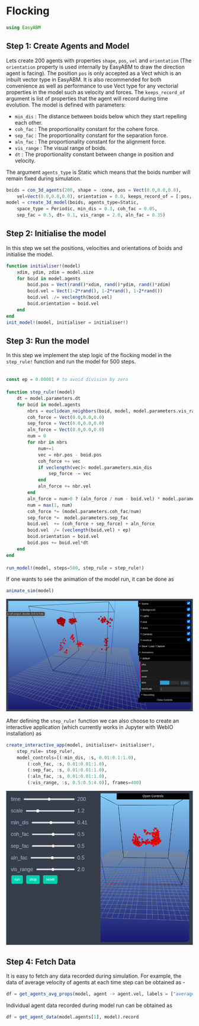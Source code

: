 # Flocking

```julia
using EasyABM
```

## Step 1: Create Agents and Model

Lets create 200 agents with properties `shape`, `pos`, `vel` and `orientation` (The `orientation` property is used internally by EasyABM to draw the direction agent is facing). The position `pos` is only accepted as a Vect which is an inbuilt vector type in EasyABM. It is also recommended for both convenience as well as performance to use Vect type for any vectorial properties in the model such as velocity and forces. The `keeps_record_of` argument is list of properties that the agent will record during time evolution. The model is defined with parameters:

* `min_dis` : The distance between boids below which they start repelling each other.
* `coh_fac` : The proportionality constant for the cohere force. 
* `sep_fac` : The proportionality constant for the separation force.
* `aln_fac` : The proportionality constant for the alignment force.
* `vis_range` : The visual range of boids.
* `dt` : The proportionality constant between change in position and velocity.

The argument `agents_type` is Static which means that the boids number will remain fixed during simulation. 

```julia
boids = con_3d_agents(200, shape = :cone, pos = Vect(0.0,0.0,0.0), 
    vel=Vect(0.0,0.0,0.0), orientation = 0.0, keeps_record_of = [:pos, :orientation])
model = create_3d_model(boids, agents_type=Static, 
    space_type = Periodic, min_dis = 0.3, coh_fac = 0.05, 
    sep_fac = 0.5, dt= 0.1, vis_range = 2.0, aln_fac = 0.35)
```

## Step 2: Initialise the model

In this step we set the positions, velocities and orientations of boids and initialise the model.


```julia
function initialiser!(model)
    xdim, ydim, zdim = model.size
    for boid in model.agents
        boid.pos = Vect(rand()*xdim, rand()*ydim, rand()*zdim)
        boid.vel = Vect(1-2*rand(), 1-2*rand(), 1-2*rand())
        boid.vel ./= veclength(boid.vel)
        boid.orientation = boid.vel
    end
end
init_model!(model, initialiser = initialiser!)
```

## Step 3: Run the model

In this step we implement the step logic of the flocking model in the `step_rule!` function and run the model for 500 steps. 



```julia

const ep = 0.00001 # to avoid division by zero

function step_rule!(model)
    dt = model.parameters.dt
    for boid in model.agents
        nbrs = euclidean_neighbors(boid, model, model.parameters.vis_range)
        coh_force = Vect(0.0,0.0,0.0) 
        sep_force = Vect(0.0,0.0,0.0) 
        aln_force = Vect(0.0,0.0,0.0)
        num = 0
        for nbr in nbrs
            num+=1
            vec = nbr.pos - boid.pos
            coh_force += vec
            if veclength(vec)< model.parameters.min_dis
                sep_force -= vec
            end
            aln_force += nbr.vel
        end
        aln_force = num>0 ? (aln_force / num - boid.vel) * model.parameters.aln_fac : aln_force
        num = max(1, num)
        coh_force *= (model.parameters.coh_fac/num)
        sep_force *=  model.parameters.sep_fac
        boid.vel  += (coh_force + sep_force) + aln_force
        boid.vel  /= (veclength(boid.vel) + ep)
        boid.orientation = boid.vel
        boid.pos += boid.vel*dt
    end
end

run_model!(model, steps=500, step_rule = step_rule!)
```

If one wants to see the animation of the model run, it can be done as 

```julia
animate_sim(model)
```

![png](assets/Boids/Boids3DAnim1.png)


After defining the `step_rule!` function we can also choose to create an interactive application (which currently works in Jupyter with WebIO installation) as 

```julia
create_interactive_app(model, initialiser= initialiser!,
    step_rule= step_rule!,
    model_controls=[(:min_dis, :s, 0.01:0.1:1.0),
        (:coh_fac, :s, 0.01:0.01:1.0),
        (:sep_fac, :s, 0.01:0.01:1.0),
        (:aln_fac, :s, 0.01:0.01:1.0),
        (:vis_range, :s, 0.5:0.5:4.0)], frames=400) 
```

![png](assets/Boids/Boids3DIntApp.png)




## Step 4: Fetch Data 

It is easy to fetch any data recorded during simulation. For example, the data of average velocity of agents at each time step can be obtained as - 

```julia
df = get_agents_avg_props(model, agent -> agent.vel, labels = ["average velocity"])
```

Individual agent data recorded during model run can be obtained as 

```julia
df = get_agent_data(model.agents[1], model).record
```
